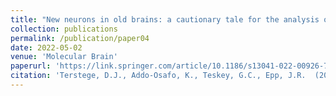 ```yaml
---
title: "New neurons in old brains: a cautionary tale for the analysis of neurogenesis in post-mortem tissue."
collection: publications
permalink: /publication/paper04
date: 2022-05-02
venue: 'Molecular Brain'
paperurl: 'https://link.springer.com/article/10.1186/s13041-022-00926-7'
citation: 'Terstege, D.J., Addo-Osafo, K., Teskey, G.C., Epp, J.R.  (2022). &quot;New neurons in old brains: a cautionary tale for the analysis of neurogenesis in post-mortem tissue.&quot; <i>Frontiers in Behavioral Neuroscience</i>. 15(38).'
---
```

